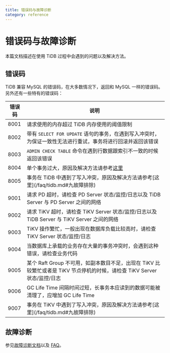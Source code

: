 ```yaml
---
title: 错误码与故障诊断
category: reference
---
```


# 错误码与故障诊断

本篇文档描述在使用 TiDB 过程中会遇到的问题以及解决方法。

## 错误码

TiDB 兼容 MySQL 的错误码，在大多数情况下，返回和 MySQL 一样的错误码。另外还有一些特有的错误码：

| 错误码  | 说明                                                                               |
| ---- | -------------------------------------------------------------------------------- |
| 8001 | 请求使用的内存超过 TiDB 内存使用的阈值限制                                                         |
| 8002 | 带有 `SELECT FOR UPDATE` 语句的事务，在遇到写入冲突时，为保证一致性无法进行重试，事务将进行回滚并返回该错误                 |
| 8003 | `ADMIN CHECK TABLE` 命令在遇到行数据跟索引不一致的时候返回该错误                                       |
| 8004 | 单个事务过大，原因及解决方法请参考[这里](/faq/tidb.md#出现-transaction-too-large-报错怎么办)               |
| 8005 | 事务在 TiDB 中遇到了写入冲突，原因及解决方法请参考\[这里\](/faq/tidb.md#九故障排除)                           |
| 9001 | 请求 PD 超时，请检查 PD Server 状态/监控/日志以及 TiDB Server 与 PD Server 之间的网络                  |
| 9002 | 请求 TiKV 超时，请检查 TiKV Server 状态/监控/日志以及 TiDB Server 与 TiKV Server 之间的网络            |
| 9003 | TiKV 操作繁忙，一般出现在数据库负载比较高时，请检查 TiKV Server 状态/监控/日志                                |
| 9004 | 当数据库上承载的业务存在大量的事务冲突时，会遇到这种错误，请检查业务代码                                             |
| 9005 | 某个 Raft Group 不可用，如副本数目不足，出现在 TiKV 比较繁忙或者是 TiKV 节点停机的时候，请检查 TiKV Server 状态/监控/日志 |
| 9006 | GC Life Time 间隔时间过短，长事务本应读到的数据可能被清理了，应增加 GC Life Time                            |
| 9007 | 事务在 TiKV 中遇到了写入冲突，原因及解决方法请参考\[这里\](/faq/tidb.md#九故障排除)                           |


## 故障诊断

参见[故障诊断文档](/how-to/troubleshoot/cluster-setup.md)以及 [FAQ](/faq/tidb.md)。
